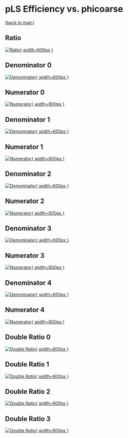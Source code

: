 # pLS Efficiency vs. phicoarse

[[back to main](./)]



## Ratio

[![Ratio](../mtv/var/pLS_vtr_11_-1_eff_phicoarse.png){ width=600px }](../mtv/var/pLS_vtr_11_-1_eff_phicoarse.pdf)

## Denominator 0

[![Denominator](../mtv/den/pLS_vtr_11_-1_eff_phicoarse_den0.png){ width=600px }](../mtv/den/pLS_vtr_11_-1_eff_phicoarse_den0.pdf)

## Numerator 0

[![Numerator](../mtv/num/pLS_vtr_11_-1_eff_phicoarse_num0.png){ width=600px }](../mtv/num/pLS_vtr_11_-1_eff_phicoarse_num0.pdf)

## Denominator 1

[![Denominator](../mtv/den/pLS_vtr_11_-1_eff_phicoarse_den1.png){ width=600px }](../mtv/den/pLS_vtr_11_-1_eff_phicoarse_den1.pdf)

## Numerator 1

[![Numerator](../mtv/num/pLS_vtr_11_-1_eff_phicoarse_num1.png){ width=600px }](../mtv/num/pLS_vtr_11_-1_eff_phicoarse_num1.pdf)

## Denominator 2

[![Denominator](../mtv/den/pLS_vtr_11_-1_eff_phicoarse_den2.png){ width=600px }](../mtv/den/pLS_vtr_11_-1_eff_phicoarse_den2.pdf)

## Numerator 2

[![Numerator](../mtv/num/pLS_vtr_11_-1_eff_phicoarse_num2.png){ width=600px }](../mtv/num/pLS_vtr_11_-1_eff_phicoarse_num2.pdf)

## Denominator 3

[![Denominator](../mtv/den/pLS_vtr_11_-1_eff_phicoarse_den3.png){ width=600px }](../mtv/den/pLS_vtr_11_-1_eff_phicoarse_den3.pdf)

## Numerator 3

[![Numerator](../mtv/num/pLS_vtr_11_-1_eff_phicoarse_num3.png){ width=600px }](../mtv/num/pLS_vtr_11_-1_eff_phicoarse_num3.pdf)

## Denominator 4

[![Denominator](../mtv/den/pLS_vtr_11_-1_eff_phicoarse_den4.png){ width=600px }](../mtv/den/pLS_vtr_11_-1_eff_phicoarse_den4.pdf)

## Numerator 4

[![Numerator](../mtv/num/pLS_vtr_11_-1_eff_phicoarse_num4.png){ width=600px }](../mtv/num/pLS_vtr_11_-1_eff_phicoarse_num4.pdf)

## Double Ratio 0

[![Double Ratio](../mtv/ratio/pLS_vtr_11_-1_eff_phicoarse_ratio0.png){ width=600px }](../mtv/ratio/pLS_vtr_11_-1_eff_phicoarse_ratio0.pdf)

## Double Ratio 1

[![Double Ratio](../mtv/ratio/pLS_vtr_11_-1_eff_phicoarse_ratio1.png){ width=600px }](../mtv/ratio/pLS_vtr_11_-1_eff_phicoarse_ratio1.pdf)

## Double Ratio 2

[![Double Ratio](../mtv/ratio/pLS_vtr_11_-1_eff_phicoarse_ratio2.png){ width=600px }](../mtv/ratio/pLS_vtr_11_-1_eff_phicoarse_ratio2.pdf)

## Double Ratio 3

[![Double Ratio](../mtv/ratio/pLS_vtr_11_-1_eff_phicoarse_ratio3.png){ width=600px }](../mtv/ratio/pLS_vtr_11_-1_eff_phicoarse_ratio3.pdf)

